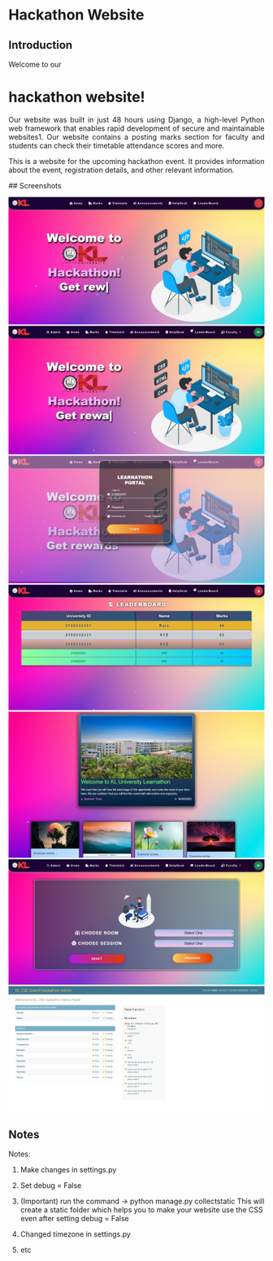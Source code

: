 # Hackathon Website

## Introduction
<div style='text-align: justify;'>
Welcome to our <h1 color = "red">hackathon website!</h1> Our website was built in just 48 hours using Django, a high-level Python web framework that enables rapid development of secure and maintainable websites1. Our website contains a posting marks section for faculty and students can check their timetable attendance scores and more.

This is a website for the upcoming hackathon event. It provides information about the event, registration details, and other relevant information.
</div>
## Screenshots

![Screenshot 1](/screenshots/1.jpeg)
![Screenshot 2](/screenshots/2.jpeg)
![Screenshot 3](/screenshots/3.jpeg)
![Screenshot 4](/screenshots/4.jpeg)
![Screenshot 5](/screenshots/5.jpeg)
![Screenshot 6](/screenshots/6.jpeg)
![Screenshot 7](/screenshots/7.jpeg)


## Notes

Notes:
1. Make changes in settings.py

2. Set debug = False

3. (Important) run the command -> python manage.py collectstatic
    This will create a static folder which helps you to make your website use the CSS even after setting debug = False

4. Changed timezone in settings.py

5. etc